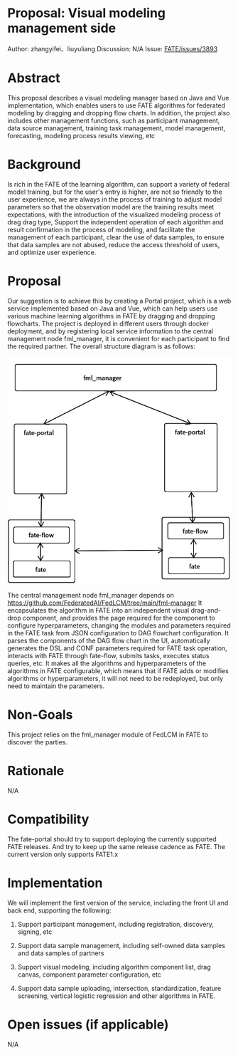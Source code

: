 # Proposal: Visual modeling management side #
Author: zhangyifei、liuyuliang
Discussion: N/A
Issue: [FATE/issues/3893](https://github.com/FederatedAI/FATE/issues/3893)

# Abstract #
This proposal describes a visual modeling manager based on Java and Vue implementation, which enables users to use FATE algorithms for federated modeling by dragging and dropping flow charts. In addition, the project also includes other management functions, such as participant management, data source management, training task management, model management, forecasting, modeling process results viewing, etc
# Background #
Is rich in the FATE of the learning algorithm, can support a variety of federal model training, but for the user's entry is higher, are not so friendly to the user experience, we are always in the process of training to adjust model parameters so that the observation model are the training results meet expectations, with the introduction of the visualized modeling process of drag drag type, Support the independent operation of each algorithm and result confirmation in the process of modeling, and facilitate the management of each participant, clear the use of data samples, to ensure that data samples are not abused, reduce the access threshold of users, and optimize user experience.

# Proposal #
Our suggestion is to achieve this by creating a Portal project, which is a web service implemented based on Java and Vue, which can help users use various machine learning algorithms in FATE by dragging and dropping flowcharts. The project is deployed in different users through docker deployment, and by registering local service information to the central management node fml_manager, it is convenient for each participant to find the required partner.
The overall structure diagram is as follows:

<div style="text-align:center">
<img src="./images/fate-portal.png"  alt="" width="1000"/>
</div>

The central management node fml_manager depends on https://github.com/FederatedAI/FedLCM/tree/main/fml-manager
It encapsulates the algorithm in FATE into an independent visual drag-and-drop component, and provides the page required for the component to configure hyperparameters, changing the modules and parameters required in the FATE task from JSON configuration to DAG flowchart configuration.
It parses the components of the DAG flow chart in the UI, automatically generates the DSL and CONF parameters required for FATE task operation, interacts with FATE through fate-flow, submits tasks, executes status queries, etc.
It makes all the algorithms and hyperparameters of the algorithms in FATE configurable, which means that if FATE adds or modifies algorithms or hyperparameters, it will not need to be redeployed, but only need to maintain the parameters.

# Non-Goals #
This project relies on the fml_manager module of FedLCM in FATE to discover the parties.

# Rationale #
N/A

# Compatibility #
The fate-portal should try to support deploying the currently supported FATE releases. And try to keep up the same release cadence as FATE.
The current version only supports FATE1.x

# Implementation #
We will implement the first version of the service, including the front UI and back end, supporting the following:

1. Support participant management, including registration, discovery, signing, etc

2. Support data sample management, including self-owned data samples and data samples of partners

3. Support visual modeling, including algorithm component list, drag canvas, component parameter configuration, etc

4. Support data sample uploading, intersection, standardization, feature screening, vertical logistic regression and other algorithms in FATE.

# Open issues (if applicable) #
N/A
